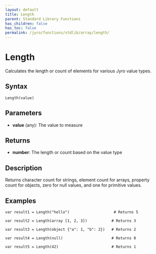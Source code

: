 ```yaml
---
layout: default
title: Length
parent: Standard Library Functions
has_children: false
has_toc: false
permalink: /jyro/functions/stdlib/array/length/
---
```


# Length

Calculates the length or count of elements for various Jyro value types.

## Syntax

```jyro
Length(value)
```

## Parameters

- **value** (any): The value to measure

## Returns

- **number**: The length or count based on the value type

## Description

Returns character count for strings, element count for arrays, property count for objects, zero for null values, and one for primitive values.

## Examples

```jyro
var result1 = Length("hello")                    # Returns 5
```

```jyro
var result2 = Length(array [1, 2, 3])           # Returns 3
```

```jyro
var result3 = Length(object {"a": 1, "b": 2})   # Returns 2
```

```jyro
var result4 = Length(null)                      # Returns 0
```

```jyro
var result5 = Length(42)                        # Returns 1
```
